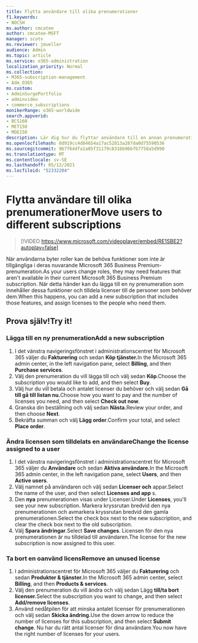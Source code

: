 ```yaml
---
title: Flytta användare till olika prenumerationer
f1.keywords:
- NOCSH
ms.author: cmcatee
author: cmcatee-MSFT
manager: scotv
ms.reviewer: jmueller
audience: Admin
ms.topic: article
ms.service: o365-administration
localization_priority: Normal
ms.collection:
- M365-subscription-management
- Adm_O365
ms.custom:
- AdminSurgePortfolio
- adminvideo
- commerce_subscriptions
monikerRange: o365-worldwide
search.appverid:
- BCS160
- MET150
- MOE150
description: Lär dig hur du flyttar användare till en annan prenumeration.
ms.openlocfilehash: 8d919cc4d84654a17ac52813a287da0d75590536
ms.sourcegitcommit: 967f64dfa1a05f31179c8316b96bfb7758a5d990
ms.translationtype: MT
ms.contentlocale: sv-SE
ms.lasthandoff: 05/12/2021
ms.locfileid: "52332204"
---
```

# <a name="move-users-to-different-subscriptions"></a><span data-ttu-id="89e4f-103">Flytta användare till olika prenumerationer</span><span class="sxs-lookup"><span data-stu-id="89e4f-103">Move users to different subscriptions</span></span>

> [!VIDEO https://www.microsoft.com/videoplayer/embed/RE1SBE2?autoplay=false]

<span data-ttu-id="89e4f-104">När användarna byter roller kan de behöva funktioner som inte är tillgängliga i deras nuvarande Microsoft 365 Business Premium-prenumeration.</span><span class="sxs-lookup"><span data-stu-id="89e4f-104">As your users change roles, they may need features that aren't available in their current Microsoft 365 Business Premium subscription.</span></span> <span data-ttu-id="89e4f-105">När detta händer kan du lägga till en ny prenumeration som innehåller dessa funktioner och tilldela licenser till de personer som behöver dem.</span><span class="sxs-lookup"><span data-stu-id="89e4f-105">When this happens, you can add a new subscription that includes those features, and assign licenses to the people who need them.</span></span>

## <a name="try-it"></a><span data-ttu-id="89e4f-106">Prova själv!</span><span class="sxs-lookup"><span data-stu-id="89e4f-106">Try it!</span></span>

### <a name="add-a-new-subscription"></a><span data-ttu-id="89e4f-107">Lägga till en ny prenumeration</span><span class="sxs-lookup"><span data-stu-id="89e4f-107">Add a new subscription</span></span>

1. <span data-ttu-id="89e4f-108">I det vänstra navigeringsfönstret i administrationscentret för Microsoft 365 väljer du **Fakturering** och sedan **Köp tjänster.**</span><span class="sxs-lookup"><span data-stu-id="89e4f-108">In the Microsoft 365 admin center, in the left navigation pane, select **Billing**, and then **Purchase services**.</span></span>
1. <span data-ttu-id="89e4f-109">Välj den prenumeration du vill lägga till och välj sedan **Köp**.</span><span class="sxs-lookup"><span data-stu-id="89e4f-109">Choose the subscription you would like to add, and then select **Buy**.</span></span>
1. <span data-ttu-id="89e4f-110">Välj hur du vill betala och antalet licenser du behöver och välj sedan **Gå till gå till listan nu.**</span><span class="sxs-lookup"><span data-stu-id="89e4f-110">Choose how you want to pay and the number of licenses you need, and then select **Check out now**.</span></span>
1. <span data-ttu-id="89e4f-111">Granska din beställning och välj sedan **Nästa.**</span><span class="sxs-lookup"><span data-stu-id="89e4f-111">Review your order, and then choose **Next**.</span></span>
1. <span data-ttu-id="89e4f-112">Bekräfta summan och välj **Lägg order**.</span><span class="sxs-lookup"><span data-stu-id="89e4f-112">Confirm your total, and select **Place order**.</span></span>

### <a name="change-the-license-assigned-to-a-user"></a><span data-ttu-id="89e4f-113">Ändra licensen som tilldelats en användare</span><span class="sxs-lookup"><span data-stu-id="89e4f-113">Change the license assigned to a user</span></span>

1. <span data-ttu-id="89e4f-114">I det vänstra navigeringsfönstret i administrationscentret för Microsoft 365 väljer du **Användare** och sedan **Aktiva användare.**</span><span class="sxs-lookup"><span data-stu-id="89e4f-114">In the Microsoft 365 admin center, in the left navigation pane, select **Users**, and then **Active users**.</span></span>
1. <span data-ttu-id="89e4f-115">Välj namnet på användaren och välj sedan **Licenser och** appar.</span><span class="sxs-lookup"><span data-stu-id="89e4f-115">Select the name of the user, and then select **Licenses and app** s.</span></span>
1. <span data-ttu-id="89e4f-116">Den **nya** prenumerationen visas under Licenser.</span><span class="sxs-lookup"><span data-stu-id="89e4f-116">Under **Licenses**, you'll see your new subscription.</span></span> <span data-ttu-id="89e4f-117">Markera kryssrutan bredvid den nya prenumerationen och avmarkera kryssrutan bredvid den gamla prenumerationen.</span><span class="sxs-lookup"><span data-stu-id="89e4f-117">Select the check box next to the new subscription, and clear the check box next to the old subscription.</span></span>
1. <span data-ttu-id="89e4f-118">Välj **Spara ändringar**.</span><span class="sxs-lookup"><span data-stu-id="89e4f-118">Select **Save changes**.</span></span> <span data-ttu-id="89e4f-119">Licensen för den nya prenumerationen är nu tilldelad till användaren.</span><span class="sxs-lookup"><span data-stu-id="89e4f-119">The license for the new subscription is now assigned to this user.</span></span>

### <a name="remove-an-unused-license"></a><span data-ttu-id="89e4f-120">Ta bort en oanvänd licens</span><span class="sxs-lookup"><span data-stu-id="89e4f-120">Remove an unused license</span></span>

1. <span data-ttu-id="89e4f-121">I administrationscentret för Microsoft 365 väljer du **Fakturering** och sedan **Produkter & tjänster.**</span><span class="sxs-lookup"><span data-stu-id="89e4f-121">In the Microsoft 365 admin center, select **Billing**, and then **Products & services**.</span></span>
1. <span data-ttu-id="89e4f-122">Välj den prenumeration du vill ändra och välj sedan Lägg **till/ta bort licenser.**</span><span class="sxs-lookup"><span data-stu-id="89e4f-122">Select the subscription you want to change, and then select **Add/remove licenses**.</span></span>
1. <span data-ttu-id="89e4f-123">Använd nedåtpilen för att minska antalet licenser för prenumerationen och välj sedan **Skicka ändring.**</span><span class="sxs-lookup"><span data-stu-id="89e4f-123">Use the down arrow to reduce the number of licenses for this subscription, and then select **Submit change**.</span></span> <span data-ttu-id="89e4f-124">Nu har du rätt antal licenser för dina användare.</span><span class="sxs-lookup"><span data-stu-id="89e4f-124">You now have the right number of licenses for your users.</span></span>